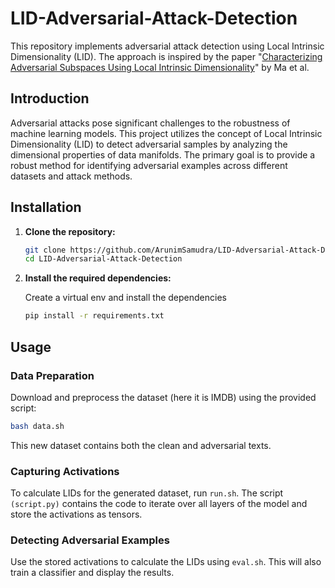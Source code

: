 # LID-Adversarial-Attack-Detection

This repository implements adversarial attack detection using Local Intrinsic Dimensionality (LID). The approach is inspired by the paper "[Characterizing Adversarial Subspaces Using Local Intrinsic Dimensionality](https://arxiv.org/abs/1801.02613)" by Ma et al.


## Introduction

Adversarial attacks pose significant challenges to the robustness of machine learning models. This project utilizes the concept of Local Intrinsic Dimensionality (LID) to detect adversarial samples by analyzing the dimensional properties of data manifolds. The primary goal is to provide a robust method for identifying adversarial examples across different datasets and attack methods.

## Installation

1. **Clone the repository:**

   ```bash
   git clone https://github.com/ArunimSamudra/LID-Adversarial-Attack-Detection.git
   cd LID-Adversarial-Attack-Detection
   ```

2. **Install the required dependencies:**

   Create a virtual env and install the dependencies

   ```bash
   pip install -r requirements.txt
   ```
   
## Usage

### Data Preparation

Download and preprocess the dataset (here it is IMDB) using the provided script:

```bash
bash data.sh
```

This new dataset contains both the clean and adversarial texts.

### Capturing Activations

To calculate LIDs for the generated dataset, run `run.sh`. The script `(script.py)` contains the code to iterate over all layers of the model and store the activations as tensors.

### Detecting Adversarial Examples

Use the stored activations to calculate the LIDs using `eval.sh`. This will also train a classifier and display the results.


